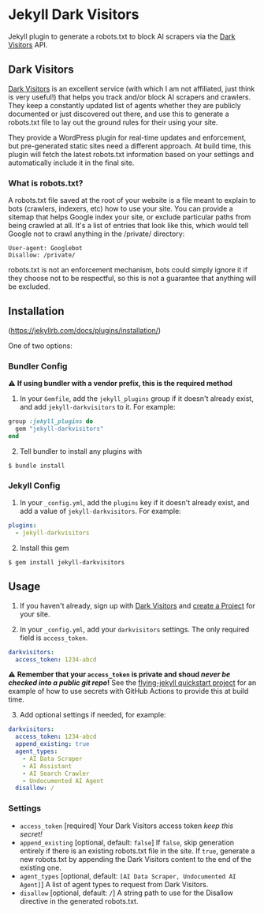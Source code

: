 # Jekyll Dark Visitors

Jekyll plugin to generate a robots.txt to block AI scrapers via the [Dark Visitors](https://darkvisitors.com) API.

## Dark Visitors

[Dark Visitors](https://darkvisitors.com) is an excellent service (with which I am not affiliated, just think is very useful!) that helps you track and/or block AI scrapers and crawlers. They keep a constantly updated list of agents whether they are publicly documented or just discovered out there, and use this to generate a robots.txt file to lay out the ground rules for their using your site.

They provide a WordPress plugin for real-time updates and enforcement, but pre-generated static sites need a different approach. At build time, this plugin will fetch the latest robots.txt information based on your settings and automatically include it in the final site. 

### What is robots.txt?

A robots.txt file saved at the root of your website is a file meant to explain to bots (crawlers, indexers, etc) how to use your site. You can provide a sitemap that helps Google index your site, or exclude particular paths from being crawled at all. It's a list of entries that look like this, which would tell Google not to crawl anything in the /private/ directory:

  ```
  User-agent: Googlebot
  Disallow: /private/
  ```

robots.txt is not an enforcement mechanism, bots could simply ignore it if they choose not to be respectful, so this is not a guarantee that anything will be excluded.

## Installation

(https://jekyllrb.com/docs/plugins/installation/)

One of two options:

### Bundler Config
:warning: **If using bundler with a vendor prefix, this is the required method**

1. In your `Gemfile`, add the `jekyll_plugins` group if it doesn't already exist, and add `jekyll-darkvisitors` to it. For example: 

  ```ruby
  group :jekyll_plugins do
    gem "jekyll-darkvisitors"
  end
  ```

2. Tell bundler to install any plugins with

  ```
  $ bundle install
  ```


### Jekyll Config

1. In your `_config.yml`, add the `plugins` key if it doesn't already exist, and add a value of `jekyll-darkvisitors`. For example:

  ```yaml
  plugins: 
    - jekyll-darkvisitors
  ```

2. Install this gem

  ```
  $ gem install jekyll-darkvisitors
  ```

## Usage

1. If you haven't already, sign up with [Dark Visitors](https://darkvisitors.com) and [create a Project](https://darkvisitors.com/docs/robots-txt) for your site. 

2. In your `_config.yml`, add your `darkvisitors` settings. The only required field is `access_token`.

  ```yaml
  darkvisitors:
    access_token: 1234-abcd
  ```

:warning: **Remember that your `access_token` is private and shoud *never be checked into a public git repo*!** See the [flying-jekyll quickstart project](https://github.com/pettazz/flying-jekyll/) for an example of how to use secrets with GitHub Actions to provide this at build time.

3. Add optional settings if needed, for example:

  ```yaml
  darkvisitors:
    access_token: 1234-abcd
    append_existing: true
    agent_types:
      - AI Data Scraper
      - AI Assistant
      - AI Search Crawler
      - Undocumented AI Agent
    disallow: /
  ```

### Settings

- `access_token` [required] Your Dark Visitors access token *keep this secret!*
- `append_existing` [optional, default: `false`] If `false`, skip generation entirely if there is an existing robots.txt file in the site. If `true`, generate a new robots.txt by appending the Dark Visitors content to the end of the existing one.
- `agent_types` [optional, default: `[AI Data Scraper, Undocumented AI Agent]`] A list of agent types to request from Dark Visitors. 
- `disallow` [optional, default: `/`] A string path to use for the Disallow directive in the generated robots.txt. 